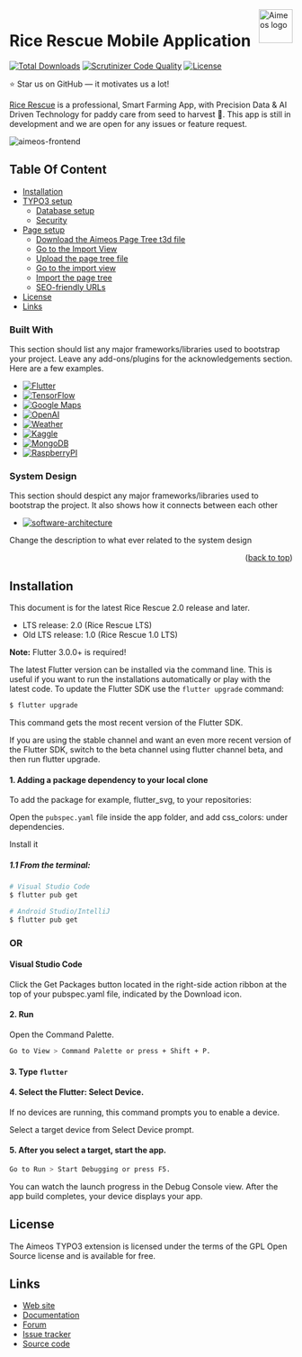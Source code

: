 <a href="https://github.com/irfanghapar/rice-rescue">
    <img src="https://aimeos.org/fileadmin/template/icons/logo.png" alt="Aimeos logo" title="Aimeos" align="right" height="60" />
</a>

# Rice Rescue Mobile Application

[![Total Downloads](https://poser.pugx.org/aimeos/aimeos-typo3/d/total.svg)](https://packagist.org/packages/aimeos/aimeos-typo3)
[![Scrutinizer Code Quality](https://scrutinizer-ci.com/g/aimeos/aimeos-typo3/badges/quality-score.png?b=master)](https://scrutinizer-ci.com/g/aimeos/aimeos-typo3/?branch=master)
[![License](https://poser.pugx.org/aimeos/aimeos-typo3/license.svg)](https://packagist.org/packages/aimeos/aimeos-typo3)

:star: Star us on GitHub — it motivates us a lot!

[Rice Rescue](https://youtu.be/aIy220RJAAI) is a professional, Smart Farming App, with Precision Data
& AI Driven Technology for paddy care from seed to harvest 🌱. This app is still in development
and we are open for any issues or feature request.

![aimeos-frontend](https://github.com/irfanghapar/rice-rescue/blob/main/Rice%20Rescue%20V2.0.png)

## Table Of Content

- [Installation](#installation)
- [TYPO3 setup](#typo3-setup)
    - [Database setup](#database-setup)
    - [Security](#security)
- [Page setup](#page-setup)
    - [Download the Aimeos Page Tree t3d file](#download-the-aimeos-page-tree-t3d-file)
    - [Go to the Import View](#go-to-the-import-view)
    - [Upload the page tree file](#upload-the-page-tree-file)
    - [Go to the import view](#go-to-the-import-view)
    - [Import the page tree](#import-the-page-tree)
    - [SEO-friendly URLs](#seo-friendly-urls)
- [License](#license)
- [Links](#links)

### Built With

This section should list any major frameworks/libraries used to bootstrap your project. Leave any add-ons/plugins for the acknowledgements section. Here are a few examples.

* [![Flutter][Flutter]][Flutter-url]
* [![TensorFlow][TensorFlow]][TensorFlow-url]
* [![Google Maps][Google Maps]][Google-Maps-url]
* [![OpenAI][OpenAI]][OpenAI-url]
* [![Weather][Weather]][Weather-url]
* [![Kaggle][Kaggle]][Kaggle-url]
* [![MongoDB][MongoDB]][MongoDB-url]
* [![RaspberryPI][RaspberryPI]][RaspberryPI-url]

### System Design

This section should despict any major frameworks/libraries used to bootstrap the project. It also shows how it connects between each other

* [![software-architecture][software-architecture]][software-architecture]


Change the description to what ever related to the system design

<p align="right">(<a href="#readme-top">back to top</a>)</p>


## Installation

This document is for the latest Rice Rescue 2.0 release and later.

- LTS release: 2.0 (Rice Rescue LTS)
- Old LTS release: 1.0 (Rice Rescue 1.0 LTS)

**Note:** Flutter 3.0.0+ is required!

The latest Flutter version can be installed via the command line. This is useful if you want to run the installations automatically or play with the latest code.
To update the Flutter SDK use the `flutter upgrade` command:

```bash
$ flutter upgrade
```
This command gets the most recent version of the Flutter SDK.

If you are using the stable channel and want an even more recent version of the Flutter SDK, switch to the beta channel using flutter channel beta, and then run flutter upgrade.

#### 1. Adding a package dependency to your local clone

To add the package for example, flutter_svg, to your repositories:

Open the `pubspec.yaml` file inside the app folder, and add css_colors: under dependencies.

Install it

##### 1.1 From the terminal: 

```bash
# Visual Studio Code
$ flutter pub get

# Android Studio/IntelliJ
$ flutter pub get
```

### OR

#### Visual Studio Code

Click the Get Packages button located in the right-side action ribbon at the top of your pubspec.yaml file, indicated by the Download icon.

#### 2. Run

 Open the Command Palette.

```bash
Go to View > Command Palette or press + Shift + P.
```

#### 3. Type `flutter`

#### 4. Select the Flutter: Select Device.

If no devices are running, this command prompts you to enable a device.

Select a target device from Select Device prompt.

#### 5. After you select a target, start the app. 

```bash
Go to Run > Start Debugging or press F5.
```

You can watch the launch progress in the Debug Console view. After the app build completes, your device displays your app.

## License

The Aimeos TYPO3 extension is licensed under the terms of the GPL Open Source
license and is available for free.

## Links

* [Web site](https://aimeos.org/integrations/typo3-shop-extension/)
* [Documentation](https://aimeos.org/docs/TYPO3)
* [Forum](https://aimeos.org/help/typo3-extension-f16/)
* [Issue tracker](https://github.com/aimeos/aimeos-typo3/issues)
* [Source code](https://github.com/aimeos/aimeos-typo3)

<!-- MARKDOWN LINKS & IMAGES -->
<!-- https://www.markdownguide.org/basic-syntax/#reference-style-links -->
[Flutter]: https://github.com/irfanghapar/rice-rescue/blob/main/assets-readme/1.png
[Flutter-url]: https://flutter.dev/
[TensorFlow]: https://github.com/irfanghapar/rice-rescue/blob/main/assets-readme/2.png
[TensorFlow-url]: https://www.tensorflow.org/
[Google Maps]: https://github.com/irfanghapar/rice-rescue/blob/main/assets-readme/3.png
[Google-Maps-url]: https://developers.google.com/maps
[OpenAI]: https://github.com/irfanghapar/rice-rescue/blob/main/assets-readme/4.png
[OpenAI-url]: https://platform.openai.com/
[Weather]: https://github.com/irfanghapar/rice-rescue/blob/main/assets-readme/5.png
[Weather-url]: https://openweathermap.org/api
[Kaggle]: https://github.com/irfanghapar/rice-rescue/blob/main/assets-readme/6.png
[Kaggle-url]: https://www.kaggle.com/docs/api
[MongoDB]: https://github.com/irfanghapar/rice-rescue/blob/main/assets-readme/7.png
[MongoDB-url]: https://www.mongodb.com/
[RaspberryPI]: https://github.com/irfanghapar/rice-rescue/blob/main/assets-readme/8.png
[RaspberryPI-url]: https://www.raspberrypi.com/
[software-architecture]: https://github.com/irfanghapar/rice-rescue/blob/main/assets-readme/software-architecture

